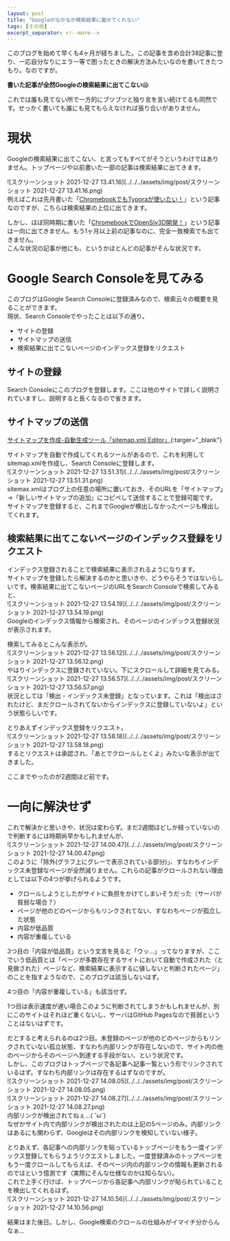 ```yaml
---
layout: post
title: "Googleがなかなか検索結果に載せてくれない"
tags: [その他]
excerpt_separator: <!--more-->
---
```


このブログを始めて早くも4ヶ月が経ちました。この記事を含め合計38記事に登り、一応自分なりにエラー等で困ったときの解決方法みたいなのを書いてきたつもり。なのですが。  

**書いた記事が全然Googleの検索結果に出てこない**😱  

これでは誰も見てない所で一方的にブツブツと独り言を言い続けてるも同然です。せっかく書いても誰にも見てもらえなければ張り合いがありません。

<!--more-->  

# 現状

Googleの検索結果に出てこない、と言ってもすべてがそうというわけではありません。トップページや以前書いた一部の記事は検索結果に出てきます。  

![スクリーンショット 2021-12-27 13.41.16](../../../assets/img/post/スクリーンショット 2021-12-27 13.41.16.png)  
例えばこれは先月書いた「[ChromebookでもTyporaが使いたい！](https://blog.yotiosoft.com/2021/11/08/Chromebook%E3%81%A7%E3%82%82Typora%E3%81%8C%E4%BD%BF%E3%81%84%E3%81%9F%E3%81%84.html)」という記事なのですが、こちらは検索結果の上位に出てきます。  

しかし、ほぼ同時期に書いた「[ChromebookでOpenSiv3D開発！](https://blog.yotiosoft.com/2021/11/15/Chromebook%E3%81%A7OpenSiv3D%E9%96%8B%E7%99%BA.html)」という記事は一向に出てきません。もう1ヶ月以上前の記事なのに、完全一致検索でも出てきません。  
こんな状況の記事が他にも、というかほとんどの記事がそんな状況です。



# Google Search Consoleを見てみる

このブログはGoogle Search Consoleに登録済みなので、検索云々の概要を見ることができます。  
現状、Search Consoleでやったことは以下の通り。

- サイトの登録
- サイトマップの送信
- 検索結果に出てこないページのインデックス登録をリクエスト

## サイトの登録

Search Consoleにこのブログを登録します。ここは他のサイトで詳しく説明されていますし、説明すると長くなるので省きます。

## サイトマップの送信

[サイトマップを作成-自動生成ツール「sitemap.xml Editor」](http://www.sitemapxml.jp/){:targer="_blank"}  

サイトマップを自動で作成してくれるツールがあるので、これを利用してsitemap.xmlを作成し、Search Consoleに登録します。  
![スクリーンショット 2021-12-27 13.51.31](../../../assets/img/post/スクリーンショット 2021-12-27 13.51.31.png)  
sitemax.xmlはブログ上の任意の場所に置いておき、そのURLを「サイトマップ」→「新しいサイトマップの追加」にコピペして送信することで登録可能です。  
サイトマップを登録すると、これまでGoogleが検出しなかったページも検出してくれます。

## 検索結果に出てこないページのインデックス登録をリクエスト

インデックス登録されることで検索結果に表示されるようになります。  
サイトマップを登録したら解決するのかと思いきや、どうやらそうではないらしいです。検索結果に出てこないページのURLをSearch Consoleで検索してみると、  
![スクリーンショット 2021-12-27 13.54.19](../../../assets/img/post/スクリーンショット 2021-12-27 13.54.19.png)  
Googleのインデックス情報から検索され、そのページのインデックス登録状況が表示されます。  

検索してみるとこんな表示が。  
![スクリーンショット 2021-12-27 13.56.12](../../../assets/img/post/スクリーンショット 2021-12-27 13.56.12.png)  
やはりインデックスに登録されていない。下にスクロールして詳細を見てみる。  
![スクリーンショット 2021-12-27 13.56.57](../../../assets/img/post/スクリーンショット 2021-12-27 13.56.57.png)  
状況としては「検出 - インデックス未登録」となっています。これは「検出はされたけど、まだクロールされてないからインデックスに登録していないよ」という状態らしいです。  

とりあえずインデックス登録をリクエスト。  
![スクリーンショット 2021-12-27 13.58.18](../../../assets/img/post/スクリーンショット 2021-12-27 13.58.18.png)  
するとリクエストは承認され、「あとでクロールしとくよ」みたいな表示が出てきました。  

ここまでやったのが2週間ほど前です。

# 一向に解決せず

これで解決かと思いきや、状況は変わらず。まだ2週間ほどしか経っていないので判断するには時期尚早かもしれませんが、  
![スクリーンショット 2021-12-27 14.00.47](../../../assets/img/post/スクリーンショット 2021-12-27 14.00.47.png)  
このように「除外(グラフ上にグレーで表示されている部分)」、すなわちインデックス未登録なページが全然減りません。これらの記事がクロールされない理由としては以下の4つが挙げられるようです。  

- クロールしようとしたがサイトに負担をかけてしまいそうだった（サーバが貧弱な場合？）
- ページが他のどのページからもリンクされてない、すなわちページが孤立した状態
- 内容が低品質
- 内容が重複している

3つ目の「内容が低品質」という文言を見ると「ウッ…」ってなりますが、ここでいう低品質とは「ページが多数存在するサイトにおいて自動で作成された（と見做された）ページなど、検索結果に表示するに値しないと判断されたページ」のことを指すようなので、このブログは該当しないはず。  

4つ目の「内容が重複している」も該当せず。  

1つ目は表示速度が遅い場合このように判断されてしまうかもしれませんが、別にこのサイトはそれほど重くないし、サーバはGitHub Pagesなので貧弱ということはないはずです。  

だとすると考えられるのは2つ目。未登録のページが他のどのページからもリンクされていない孤立状態、すなわち内部リンクが存在しないので、サイト内の他のページからそのページへ到達する手段がない、という状況です。  
しかし、このブログはトップページで各記事へ記事一覧という形でリンクされているはず。すなわち内部リンクは存在するはずなのですが。  
![スクリーンショット 2021-12-27 14.08.05](../../../assets/img/post/スクリーンショット 2021-12-27 14.08.05.png)  
![スクリーンショット 2021-12-27 14.08.27](../../../assets/img/post/スクリーンショット 2021-12-27 14.08.27.png)  
内部リンクが検出されてねぇ…( ˘ω˘)  
なぜかサイト内で内部リンクが検出されたのは上記の5ページのみ。内部リンクはあるにも関わらず、Googleはその内部リンクを検知していない様子。  

とりあえず、各記事への内部リンクを貼っているトップページをもう一度インデックス登録してもらうようリクエストしました。一度登録済みのトップページをもう一度クロールしてもらえば、そのページ内の内部リンクの情報も更新されるのではという憶測です（実際にそんな仕様なのかは知らない）。  
これで上手く行けば、トップページから各記事へ内部リンクが貼られていることを検出してくれるはず。  
![スクリーンショット 2021-12-27 14.10.56](../../../assets/img/post/スクリーンショット 2021-12-27 14.10.56.png)  

結果はまた後日。しかし、Google検索のクロールの仕組みがイマイチ分からんなぁ…  
